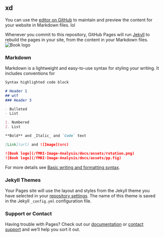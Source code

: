 ## xd

You can use the [editor on GitHub](https://github.com/Gauss-x/fMRI-Image-Analysis/edit/gh-pages/index.md) to maintain and preview the content for your website in Markdown files. lol

Whenever you commit to this repository, GitHub Pages will run [Jekyll](https://jekyllrb.com/) to rebuild the pages in your site, from the content in your Markdown files.
![Book logo](/fMRI-Image-Analysis/docs/assets/rotation.png)

### Markdown

Markdown is a lightweight and easy-to-use syntax for styling your writing. It includes conventions for

```markdown
Syntax highlighted code block

# Header 1
## wtf
### Header 3

- Bulleted
- List

1. Numbered
2. List

**Bold** and _Italic_ and `Code` text

[Link](url) and ![Image](src)

![Book logo](/fMRI-Image-Analysis/docs/assets/rotation.png)
![Book logo](/fMRI-Image-Analysis/docs/assets/pp.fig)
```

For more details see [Basic writing and formatting syntax](https://docs.github.com/en/github/writing-on-github/getting-started-with-writing-and-formatting-on-github/basic-writing-and-formatting-syntax).

### Jekyll Themes

Your Pages site will use the layout and styles from the Jekyll theme you have selected in your [repository settings](https://github.com/Gauss-x/fMRI-Image-Analysis/settings/pages). The name of this theme is saved in the Jekyll `_config.yml` configuration file.

### Support or Contact

Having trouble with Pages? Check out our [documentation](https://docs.github.com/categories/github-pages-basics/) or [contact support](https://support.github.com/contact) and we’ll help you sort it out.
